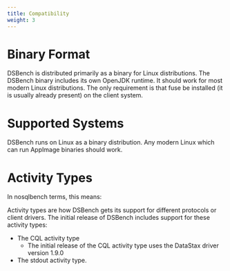 ```yaml
---
title: Compatibility
weight: 3
---
```


# Binary Format

DSBench is distributed primarily as a binary for Linux distributions. The DSBench binary includes its own OpenJDK runtime. It should work for most modern Linux distributions. The only requirement is that fuse be installed (it is usually already present) on the client system.

# Supported Systems

DSBench runs on Linux as a binary distribution. Any modern Linux which can run AppImage binaries should work.

# Activity Types

In nosqlbench terms, this means:

Activity types are how DSBench gets its support for different protocols or client drivers. The initial release of DSBench includes support for
these activity types:

- The CQL activity type
  - The initial release of the CQL activity type uses the DataStax driver version 1.9.0
- The stdout activity type.


